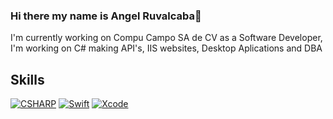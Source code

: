 ### Hi there my name is Angel Ruvalcaba👋

<!--
**AnRuvalcaba123/AnRuvalcaba123** is a ✨ _special_ ✨ repository because its `README.md` (this file) appears on your GitHub profile.

Here are some ideas to get you started:

- 🔭 I’m currently working on ...
- 🌱 I’m currently learning ...
- 👯 I’m looking to collaborate on ...
- 🤔 I’m looking for help with ...
- 💬 Ask me about ...
- 📫 How to reach me: ...
- 😄 Pronouns: ...
- ⚡ Fun fact: ...
-->
I'm currently working on Compu Campo SA de CV as a Software Developer, I'm working on C# making API's, IIS websites, Desktop Aplications and DBA
## Skills

[![CSHARP](https://img.shields.io/badge/csharp-B5D43C?style=for-the-badge&logo=csharp&logoColor=white&labelColor=101010)]()
[![Swift](https://img.shields.io/badge/Swift-D9EF81?style=for-the-badge&logo=swift&logoColor=white&labelColor=101010)]()
[![Xcode](https://img.shields.io/badge/Xcode-F7F7F7?style=for-the-badge&logo=xcode&logoColor=white&labelColor=101010)]()
</br>
